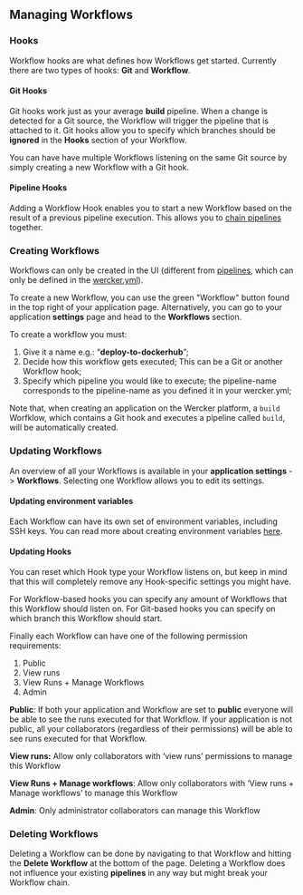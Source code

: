 ## Managing Workflows

### Hooks

Workflow hooks are what defines how Workflows get started. Currently there are
two types of hooks: **Git** and **Workflow**.

#### Git Hooks

Git hooks work just as your average **build** pipeline. When a change is
detected for a Git source, the Workflow will trigger the pipeline that is
attached to it. Git hooks allow you to specify which branches should be
**ignored** in the **Hooks** section of your Workflow.

You can have have multiple Workflows listening on the same Git source by simply
creating a new Workflow with a Git hook.

#### Pipeline Hooks

Adding a Workflow Hook enables you to start a new Workflow based on the result
of a previous pipeline execution. 
This allows you to [chain pipelines](/docs/workflows/chaining.html) together.

### Creating Workflows

Workflows can only be created in the UI (different from
[pipelines](/docs/pipelines/index.html), which can only be defined in the
[wercker.yml](/docs/wercker-yml/index.html)). 

To create a new Workflow, you can use the green "Workflow" button found in the
top right of your application page. Alternatively, you can go to your
application **settings** page and head to the **Workflows** section. 

To create a workflow you must:

1. Give it a name e.g.: “**deploy-to-dockerhub**”;
2. Decide how this workflow gets executed; This can be a Git or another Workflow hook;
3. Specify which pipeline you would like to execute; the pipeline-name
corresponds to the pipeline-name as you defined it in your wercker.yml;

Note that, when creating an application on the Wercker platform, a `build`
Worfklow, which contains a Git hook and executes a pipeline called `build`,
will be automatically created.

### Updating Workflows

An overview of all your Workflows is available in your **application settings**
-> **Workflows**. Selecting one Workflow allows you to edit its settings. 

#### Updating environment variables

Each Workflow can have its own set of environment variables, including SSH
keys. You can read more about creating environment variables
[here](/docs/environment-variables/index.html).

#### Updating Hooks

You can reset which Hook type your Workflow listens on, but keep in mind that
this will completely remove any Hook-specific settings you might have.

For Workflow-based hooks you can specify any amount of Workflows that this
Workflow should listen on. For Git-based hooks you can specify on which branch
this Workflow should start.

Finally each Workflow can have one of the following permission requirements:

1. Public
2. View runs
3. View Runs + Manage Workflows
4. Admin

**Public**:  If both your application and Workflow are set to **public** everyone will be able to see the runs executed for that Workflow. If your application is not public, all your collaborators (regardless of their permissions) will be able to see runs executed for that Workflow.

**View runs:** Allow only collaborators with ‘view runs’ permissions to manage this Workflow

**View Runs + Manage workflows**: Allow only collaborators with ‘View runs + Manage workflows’ to manage this Workflow

**Admin**: Only administrator collaborators can manage this Workflow


### Deleting Workflows

Deleting a Workflow can be done by navigating to that Workflow and hitting the
**Delete Workflow** at the bottom of the page. Deleting a Workflow does not
influence your existing **pipelines** in any way but might break your Workflow
chain.


